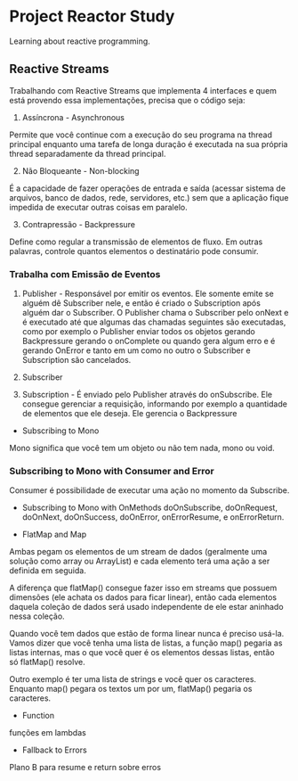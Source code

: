 # Project Reactor Study
Learning about reactive programming.

<h2>Reactive Streams</h2>

Trabalhando com Reactive Streams que implementa 4 interfaces e quem está provendo essa implementações, precisa que o código seja:

1. Assíncrona - Asynchronous 

Permite que você continue com a execução do seu programa na thread principal enquanto uma tarefa de longa duração é executada na sua própria thread separadamente da thread principal.

2. Não Bloqueante - Non-blocking 

É a capacidade de fazer operações de entrada e saída (acessar sistema de arquivos, banco de dados, rede, servidores, etc.) sem que a aplicação fique impedida de executar outras coisas em paralelo.

3. Contrapressão - Backpressure

Define como regular a transmissão de elementos de fluxo. Em outras palavras, controle quantos elementos o destinatário pode consumir.

<h3>Trabalha com Emissão de Eventos</h3>

1. Publisher - Responsável por emitir os eventos. Ele somente emite se alguém dê Subscriber nele, e então é criado o Subscription após alguém dar o Subscriber. O Publisher chama o Subscriber pelo onNext e é executado até que algumas das chamadas seguintes são executadas, como por exemplo o Publisher enviar todos os objetos gerando Backpressure gerando o onComplete ou quando gera algum erro e é gerando OnError e tanto em um como no outro o Subscriber e Subscription são cancelados.

2. Subscriber 

3. Subscription - É enviado pelo Publisher através do onSubscribe. Ele consegue gerenciar a requisição, informando por exemplo a quantidade de elementos que ele deseja. Ele gerencia o Backpressure

* Subscribing to Mono

Mono significa que você tem um objeto ou não tem nada, mono ou void.

<h3>Subscribing to Mono with Consumer and Error</h3>

Consumer é possibilidade de executar uma ação no momento da Subscribe.

* Subscribing to Mono with OnMethods
doOnSubscribe, doOnRequest, doOnNext, doOnSuccess, doOnError, onErrorResume, e onErrorReturn.

* FlatMap and Map

<p>Ambas pegam os elementos de um stream de dados (geralmente uma solução como array ou ArrayList) e cada elemento terá uma ação a ser definida em seguida.</p>

<p>A diferença que flatMap() consegue fazer isso em streams que possuem dimensões (ele achata os dados para ficar linear), então cada elementos daquela coleção de dados será usado independente de ele estar aninhado nessa coleção.</p>

<p>Quando você tem dados que estão de forma linear nunca é preciso usá-la.
Vamos dizer que você tenha uma lista de listas, a função map() pegaria as listas internas, mas o que você quer é os elementos dessas listas, então só flatMap() resolve.</p>

<p>Outro exemplo é ter uma lista de strings e você quer os caracteres. Enquanto map() pegara os textos um por um, flatMap() pegaria os caracteres.</p>

* Function

funções em lambdas

* Fallback to Errors

Plano B para resume e return sobre erros




